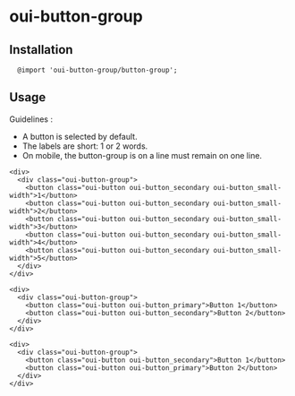 # oui-button-group

<component-status cx-design="complete" ux="prototype"></component-status>

## Installation

```less
  @import 'oui-button-group/button-group';
```

## Usage
Guidelines : 
* A button is selected by default.
* The labels are short: 1 or 2 words.
* On mobile, the button-group is on a line must remain on one line.

```html:preview
<div>
  <div class="oui-button-group">
    <button class="oui-button oui-button_secondary oui-button_small-width">1</button>
    <button class="oui-button oui-button_secondary oui-button_small-width">2</button>
    <button class="oui-button oui-button_secondary oui-button_small-width">3</button>
    <button class="oui-button oui-button_secondary oui-button_small-width">4</button>
    <button class="oui-button oui-button_secondary oui-button_small-width">5</button>
  </div>
</div>

<div>
  <div class="oui-button-group">
    <button class="oui-button oui-button_primary">Button 1</button>
    <button class="oui-button oui-button_secondary">Button 2</button>
  </div>
</div>

<div>
  <div class="oui-button-group">
    <button class="oui-button oui-button_secondary">Button 1</button>
    <button class="oui-button oui-button_primary">Button 2</button>
  </div>
</div>
```
